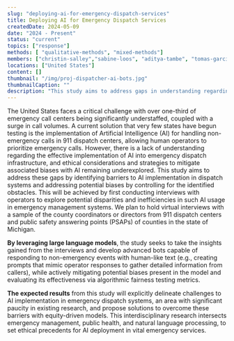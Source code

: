 ```yaml
---
slug: "deploying-ai-for-emergency-dispatch-services"
title: Deploying AI for Emergency Dispatch Services 
createdDate: 2024-05-09
date: "2024 - Present"
status: "current"
topics: ["response"]
methods: [ "qualitative-methods", "mixed-methods"]
members: ["christin-salley","sabine-loos", "aditya-tambe", "tomas-garcia-lavanchy"]
locations: ["United States"]
content: []
thumbnail: "/img/proj-dispatcher-ai-bots.jpg" 
thumbnailCaption: ""
description: "This study aims to address gaps in understanding regarding the effective implementation of AI into emergency dispatch infrastructure by identifying barriers to AI implementation in dispatch systems and addressing potential biases by controlling for the identified obstacles. By leveraging large language models, the study seeks to take the insights gained from regional dispatcher interviews and develop advanced bots capable of responding to non-emergency events with human-like text (e.g., creating prompts that mimic operator responses to gather detailed information from callers), while actively mitigating potential biases present in the model and evaluating its effectiveness via algorithmic fairness testing metrics."
---
```


<!-- EXAMPLE TEXT BELOW, FEEL FREE TO CHANGE -->
The United States faces a critical challenge with over one-third of emergency call centers being significantly understaffed, coupled with a surge in call volumes. A current solution that very few states have begun testing is the implementation of Artificial Intelligence (AI) for handling non-emergency calls in 911 dispatch centers, allowing human operators to prioritize emergency calls. However, there is a lack of understanding regarding the effective implementation of AI into emergency dispatch infrastructure, and ethical considerations and strategies to mitigate associated biases with AI remaining underexplored. This study aims to address these gaps by identifying barriers to AI implementation in dispatch systems and addressing potential biases by controlling for the identified obstacles. This will be achieved by first conducting interviews with operators to explore potential disparities and inefficiencies in such AI usage in emergency management systems. We plan to hold virtual interviews with a sample of the county coordinators or directors from 911 dispatch centers and public safety answering points (PSAPs) of counties in the state of Michigan. 

**By leveraging large language models**, the study seeks to take the insights gained from the interviews and develop advanced bots capable of responding to non-emergency events with human-like text (e.g., creating prompts that mimic operator responses to gather detailed information from callers), while actively mitigating potential biases present in the model and evaluating its effectiveness via algorithmic fairness testing metrics.

**The expected results** from this study will explicitly delineate challenges to AI implementation in emergency dispatch systems, an area with significant paucity in existing research, and propose solutions to overcome these barriers with equity-driven models. This interdisciplinary research intersects emergency management, public health, and natural language processing, to set ethical precedents for AI deployment in vital emergency services. 
